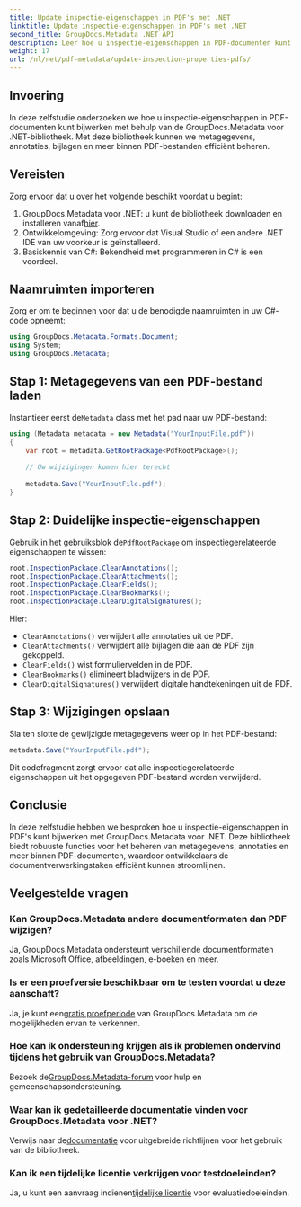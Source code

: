 ```yaml
---
title: Update inspectie-eigenschappen in PDF's met .NET
linktitle: Update inspectie-eigenschappen in PDF's met .NET
second_title: GroupDocs.Metadata .NET API
description: Leer hoe u inspectie-eigenschappen in PDF-documenten kunt bijwerken met GroupDocs.Metadata voor .NET. Beheer metadata en annotaties efficiënt met C#.
weight: 17
url: /nl/net/pdf-metadata/update-inspection-properties-pdfs/
---
```

## Invoering
In deze zelfstudie onderzoeken we hoe u inspectie-eigenschappen in PDF-documenten kunt bijwerken met behulp van de GroupDocs.Metadata voor .NET-bibliotheek. Met deze bibliotheek kunnen we metagegevens, annotaties, bijlagen en meer binnen PDF-bestanden efficiënt beheren.
## Vereisten
Zorg ervoor dat u over het volgende beschikt voordat u begint:
1.  GroupDocs.Metadata voor .NET: u kunt de bibliotheek downloaden en installeren vanaf[hier](https://releases.groupdocs.com/metadata/net/).
2. Ontwikkelomgeving: Zorg ervoor dat Visual Studio of een andere .NET IDE van uw voorkeur is geïnstalleerd.
3. Basiskennis van C#: Bekendheid met programmeren in C# is een voordeel.

## Naamruimten importeren
Zorg er om te beginnen voor dat u de benodigde naamruimten in uw C#-code opneemt:
```csharp
using GroupDocs.Metadata.Formats.Document;
using System;
using GroupDocs.Metadata;
```
## Stap 1: Metagegevens van een PDF-bestand laden
 Instantieer eerst de`Metadata` class met het pad naar uw PDF-bestand:
```csharp
using (Metadata metadata = new Metadata("YourInputFile.pdf"))
{
    var root = metadata.GetRootPackage<PdfRootPackage>();
    
    // Uw wijzigingen komen hier terecht
    
    metadata.Save("YourInputFile.pdf");
}
```
## Stap 2: Duidelijke inspectie-eigenschappen
 Gebruik in het gebruiksblok de`PdfRootPackage` om inspectiegerelateerde eigenschappen te wissen:
```csharp
root.InspectionPackage.ClearAnnotations();
root.InspectionPackage.ClearAttachments();
root.InspectionPackage.ClearFields();
root.InspectionPackage.ClearBookmarks();
root.InspectionPackage.ClearDigitalSignatures();
```
Hier:
- `ClearAnnotations()` verwijdert alle annotaties uit de PDF.
- `ClearAttachments()` verwijdert alle bijlagen die aan de PDF zijn gekoppeld.
- `ClearFields()` wist formuliervelden in de PDF.
- `ClearBookmarks()` elimineert bladwijzers in de PDF.
- `ClearDigitalSignatures()` verwijdert digitale handtekeningen uit de PDF.
## Stap 3: Wijzigingen opslaan
Sla ten slotte de gewijzigde metagegevens weer op in het PDF-bestand:
```csharp
metadata.Save("YourInputFile.pdf");
```
Dit codefragment zorgt ervoor dat alle inspectiegerelateerde eigenschappen uit het opgegeven PDF-bestand worden verwijderd.

## Conclusie
In deze zelfstudie hebben we besproken hoe u inspectie-eigenschappen in PDF's kunt bijwerken met GroupDocs.Metadata voor .NET. Deze bibliotheek biedt robuuste functies voor het beheren van metagegevens, annotaties en meer binnen PDF-documenten, waardoor ontwikkelaars de documentverwerkingstaken efficiënt kunnen stroomlijnen.

## Veelgestelde vragen
### Kan GroupDocs.Metadata andere documentformaten dan PDF wijzigen?
Ja, GroupDocs.Metadata ondersteunt verschillende documentformaten zoals Microsoft Office, afbeeldingen, e-boeken en meer.
### Is er een proefversie beschikbaar om te testen voordat u deze aanschaft?
 Ja, je kunt een[gratis proefperiode](https://releases.groupdocs.com/) van GroupDocs.Metadata om de mogelijkheden ervan te verkennen.
### Hoe kan ik ondersteuning krijgen als ik problemen ondervind tijdens het gebruik van GroupDocs.Metadata?
 Bezoek de[GroupDocs.Metadata-forum](https://forum.groupdocs.com/c/metadata/14) voor hulp en gemeenschapsondersteuning.
### Waar kan ik gedetailleerde documentatie vinden voor GroupDocs.Metadata voor .NET?
 Verwijs naar de[documentatie](https://tutorials.groupdocs.com/metadata/net/) voor uitgebreide richtlijnen voor het gebruik van de bibliotheek.
### Kan ik een tijdelijke licentie verkrijgen voor testdoeleinden?
 Ja, u kunt een aanvraag indienen[tijdelijke licentie](https://purchase.groupdocs.com/temporary-license/) voor evaluatiedoeleinden.